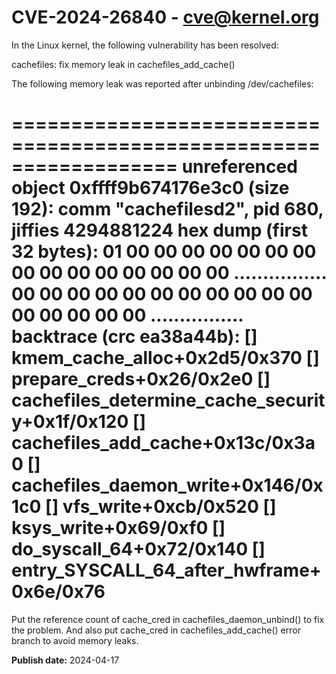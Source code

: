 # CVE-2024-26840 - cve@kernel.org

In the Linux kernel, the following vulnerability has been resolved:

cachefiles: fix memory leak in cachefiles_add_cache()

The following memory leak was reported after unbinding /dev/cachefiles:

==================================================================
unreferenced object 0xffff9b674176e3c0 (size 192):
  comm "cachefilesd2", pid 680, jiffies 4294881224
  hex dump (first 32 bytes):
    01 00 00 00 00 00 00 00 00 00 00 00 00 00 00 00  ................
    00 00 00 00 00 00 00 00 00 00 00 00 00 00 00 00  ................
  backtrace (crc ea38a44b):
    [<ffffffff8eb8a1a5>] kmem_cache_alloc+0x2d5/0x370
    [<ffffffff8e917f86>] prepare_creds+0x26/0x2e0
    [<ffffffffc002eeef>] cachefiles_determine_cache_security+0x1f/0x120
    [<ffffffffc00243ec>] cachefiles_add_cache+0x13c/0x3a0
    [<ffffffffc0025216>] cachefiles_daemon_write+0x146/0x1c0
    [<ffffffff8ebc4a3b>] vfs_write+0xcb/0x520
    [<ffffffff8ebc5069>] ksys_write+0x69/0xf0
    [<ffffffff8f6d4662>] do_syscall_64+0x72/0x140
    [<ffffffff8f8000aa>] entry_SYSCALL_64_after_hwframe+0x6e/0x76
==================================================================

Put the reference count of cache_cred in cachefiles_daemon_unbind() to
fix the problem. And also put cache_cred in cachefiles_add_cache() error
branch to avoid memory leaks.

**Publish date:** 2024-04-17

